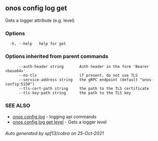 ## onos config log get

Gets a logger attribute (e.g. level)

### Options

```
  -h, --help   help for get
```

### Options inherited from parent commands

```
      --auth-header string       Auth header in the form 'Bearer <base64>'
      --no-tls                   if present, do not use TLS
      --service-address string   the gRPC endpoint (default "onos-config:5150")
      --tls-cert-path string     the path to the TLS certificate
      --tls-key-path string      the path to the TLS key
```

### SEE ALSO

* [onos config log](onos_config_log.md)	 - logging api commands
* [onos config log get level](onos_config_log_get_level.md)	 - Gets a logger level

###### Auto generated by spf13/cobra on 25-Oct-2021
